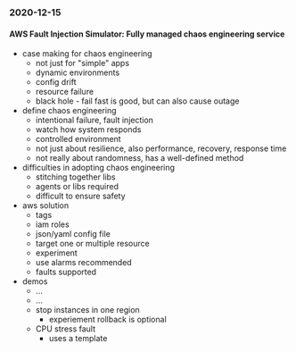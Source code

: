<!-- no-select -->



### 2020-12-15

#### AWS Fault Injection Simulator: Fully managed chaos engineering service
- case making for chaos engineering
	- not just for "simple" apps
	- dynamic environments
	- config drift
	- resource failure
	- black hole - fail fast is good, but can also cause outage
- define chaos engineering
	- intentional failure, fault injection
	- watch how system responds
	- controlled environment
	- not just about resilience, also performance, recovery, response time
	- not really about randomness, has a well-defined method
- difficulties in adopting chaos engineering
	- stitching together libs
	- agents or libs required
	- difficult to ensure safety
- aws solution
	- tags
	- iam roles
	- json/yaml config file
	- target one or multiple resource
	- experiment
	- use alarms recommended
	- faults supported
- demos
	- ...
	- ...
	- stop instances in one region
		- experiement rollback is optional
	- CPU stress fault
		- uses a template

